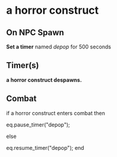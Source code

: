 # a horror construct


## On NPC Spawn

**Set a timer** named *depop* for 500 seconds


## Timer(s)

**a horror construct despawns.**


## Combat

if  a horror construct enters combat  then


eq.pause_timer("depop");

else


eq.resume_timer("depop");
end
